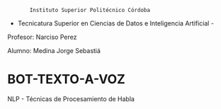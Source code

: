            Instituto Superior Politécnico Córdoba
 
 - Tecnicatura Superior en Ciencias de Datos e Inteligencia Artificial -
 
 Profesor: Narciso Perez
 
 Alumno: Medina Jorge Sebastiá


# BOT-TEXTO-A-VOZ     

NLP - Técnicas de Procesamiento de Habla

